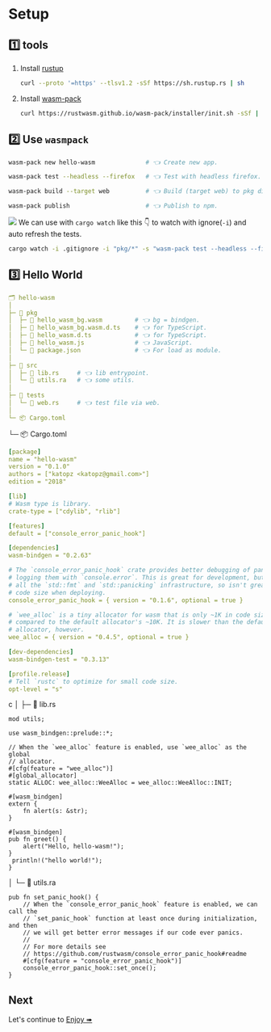 # Setup

## 1️⃣ tools

1. Install [rustup](https://rustup.rs/)

   ```bash
   curl --proto '=https' --tlsv1.2 -sSf https://sh.rustup.rs | sh
   ```

1. Install [wasm-pack](https://rustwasm.github.io/wasm-pack/installer/)
   ```bash
   curl https://rustwasm.github.io/wasm-pack/installer/init.sh -sSf | sh
   ```

## 2️⃣ Use `wasmpack`

```bash
wasm-pack new hello-wasm              # 👈 Create new app.

wasm-pack test --headless --firefox   # 👈 Test with headless firefox.

wasm-pack build --target web          # 👈 Build (target web) to pkg dir.

wasm-pack publish                     # 👈 Publish to npm.
```

![](/assets/kat.png) We can use with `cargo watch` like this 👇 to watch with ignore(`-i`) and auto refresh the tests.

```bash
cargo watch -i .gitignore -i "pkg/*" -s "wasm-pack test --headless --firefox"
```

## 3️⃣ Hello World

```yml
🗂 hello-wasm
│
├─ 📂 pkg
│  ├─ 📄 hello_wasm_bg.wasm         # 👈 bg = bindgen.
│  ├─ 📄 hello_wasm_bg.wasm.d.ts    # 👈 for TypeScript.
│  ├─ 📄 hello_wasm.d.ts            # 👈 for TypeScript.
│  ├─ 📄 hello_wasm.js              # 👈 JavaScript.
│  └─ 📄 package.json               # 👈 For load as module.
│
├─ 📂 src
│  ├─ 📄 lib.rs     # 👈 lib entrypoint.
│  └─ 📄 utils.ra   # 👈 some utils.
│
├─ 📂 tests
│  └─ 📄 web.rs     # 👈 test file via web.
│
└─ 📦 Cargo.toml
```

└─ 📦 Cargo.toml

```yaml
[package]
name = "hello-wasm"
version = "0.1.0"
authors = ["katopz <katopz@gmail.com>"]
edition = "2018"

[lib]
# Wasm type is library.
crate-type = ["cdylib", "rlib"]

[features]
default = ["console_error_panic_hook"]

[dependencies]
wasm-bindgen = "0.2.63"

# The `console_error_panic_hook` crate provides better debugging of panics by
# logging them with `console.error`. This is great for development, but requires
# all the `std::fmt` and `std::panicking` infrastructure, so isn't great for
# code size when deploying.
console_error_panic_hook = { version = "0.1.6", optional = true }

# `wee_alloc` is a tiny allocator for wasm that is only ~1K in code size
# compared to the default allocator's ~10K. It is slower than the default
# allocator, however.
wee_alloc = { version = "0.4.5", optional = true }

[dev-dependencies]
wasm-bindgen-test = "0.3.13"

[profile.release]
# Tell `rustc` to optimize for small code size.
opt-level = "s"
```

c
│ ├─ 📄 lib.rs

```rust,no_run
mod utils;

use wasm_bindgen::prelude::*;

// When the `wee_alloc` feature is enabled, use `wee_alloc` as the global
// allocator.
#[cfg(feature = "wee_alloc")]
#[global_allocator]
static ALLOC: wee_alloc::WeeAlloc = wee_alloc::WeeAlloc::INIT;

#[wasm_bindgen]
extern {
    fn alert(s: &str);
}

#[wasm_bindgen]
pub fn greet() {
    alert("Hello, hello-wasm!");
}
 println!("hello world!");
}
```

│ └─ 📄 utils.ra

```rust,no_run
pub fn set_panic_hook() {
    // When the `console_error_panic_hook` feature is enabled, we can call the
    // `set_panic_hook` function at least once during initialization, and then
    // we will get better error messages if our code ever panics.
    //
    // For more details see
    // https://github.com/rustwasm/console_error_panic_hook#readme
    #[cfg(feature = "console_error_panic_hook")]
    console_error_panic_hook::set_once();
}
```

## Next

Let's continue to [Enjoy ➠](./enjoy.md)
